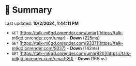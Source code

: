 # 📖 Summary
Last updated: **10/2/2024, 1:44:11 PM**

- `GET` [https://talk-m6gd.onrender.com/umar](https://talk-m6gd.onrender.com/umar) - **Down** (225ms)
- `GET` [https://talk-m6gd.onrender.com/9337](https://talk-m6gd.onrender.com/9337) - **Down** (142ms)
- `GET` [https://talk-m6gd.onrender.com/umar920](https://talk-m6gd.onrender.com/umar920) - **Down** (166ms)
